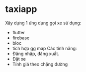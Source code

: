 # taxiapp
Xây dựng 1 ứng dụng gọi xe sử dụng:
- flutter
- firebase
- bloc
- tích hợp gg map
Các tính năng:
- Đăng nhập, đăng xuất.
- Đặt xe
- Tính giá theo chặng đường
